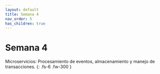```yaml
---
layout: default
title: Semana 4
nav_order: 5
has_children: true
---
```


# Semana 4

Microservicios: Procesamiento de eventos, almacenamiento y manejo de transacciones.
{: .fs-6 .fw-300 }
